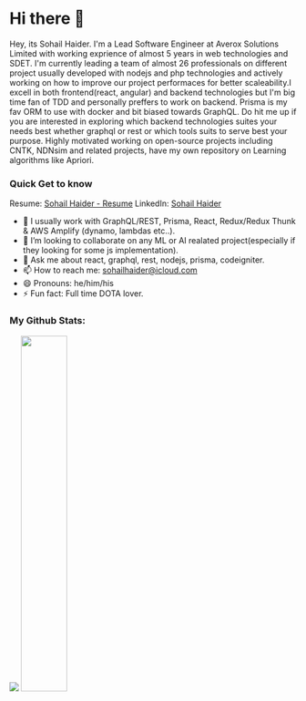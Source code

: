 # Hi there 👋
Hey, its Sohail Haider. I'm a Lead Software Engineer at Averox Solutions Limited with working exprience of almost 5 years in web technologies and SDET. I'm currently leading a team of almost 26 professionals on different project usually developed with nodejs and php technologies and actively working on how to improve our project performaces for better scaleability.I excell in both frontend(react, angular) and backend technologies but I'm big time fan of TDD and personally preffers to work on backend. Prisma is my fav ORM to use with docker and bit biased towards GraphQL. Do hit me up if you are interested in exploring which backend technologies suites your needs best whether graphql or rest or which tools suits to serve best your purpose. Highly motivated working on open-source projects including CNTK, NDNsim and related projects, have my own repository on Learning algorithms like Apriori. 


### Quick Get to know
Resume: <a target="_blank" href="https://drive.google.com/file/d/1WerPKwnGVP6at5l8mDDTCsgBQ_UJWziu/view?usp=sharing">Sohail Haider - Resume</a>
LinkedIn: <a target="_blank" href="https://www.linkedin.com/in/sohailhaider/">Sohail Haider</a>
- 🔭 I usually work with GraphQL/REST, Prisma, React, Redux/Redux Thunk & AWS Amplify (dynamo, lambdas etc..).
- 👯 I’m looking to collaborate on any ML or AI realated project(especially if they looking for some js implementation).
- 💬 Ask me about react, graphql, rest, nodejs, prisma, codeigniter.
- 📫 How to reach me: <a href="mailto:sohailhaider@icloud">sohailhaider@icloud.com</a>
- 😄 Pronouns: he/him/his
- ⚡ Fun fact: Full time DOTA lover.

### My Github Stats:
<p align="left">
  <img src="https://github-readme-stats.vercel.app/api?username=sohailhaider&show_icons=true&theme=radical&count_private=true" />
  <img width="40%" src="https://github-readme-stats.vercel.app/api/top-langs/?username=sohailhaider&count_private=true&theme=radical">
</p>
